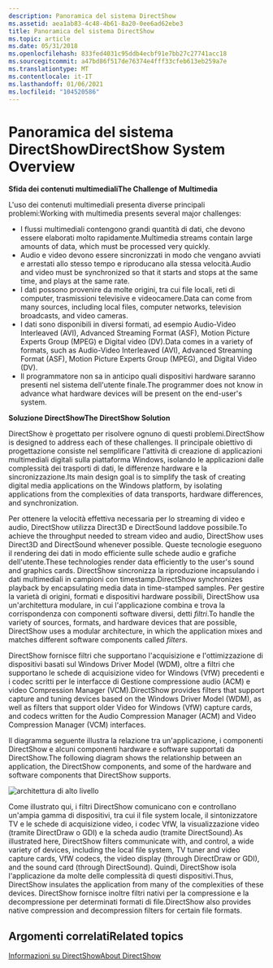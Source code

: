 ```yaml
---
description: Panoramica del sistema DirectShow
ms.assetid: aea1ab83-4c48-4b61-8a20-0ee6ad62ebe3
title: Panoramica del sistema DirectShow
ms.topic: article
ms.date: 05/31/2018
ms.openlocfilehash: 833fed4031c95ddb4ecbf91e7bb27c27741acc18
ms.sourcegitcommit: a47bd86f517de76374e4fff33cfeb613eb259a7e
ms.translationtype: MT
ms.contentlocale: it-IT
ms.lasthandoff: 01/06/2021
ms.locfileid: "104520586"
---
```

# <a name="directshow-system-overview"></a><span data-ttu-id="35d7d-103">Panoramica del sistema DirectShow</span><span class="sxs-lookup"><span data-stu-id="35d7d-103">DirectShow System Overview</span></span>

<span data-ttu-id="35d7d-104">**Sfida dei contenuti multimediali**</span><span class="sxs-lookup"><span data-stu-id="35d7d-104">**The Challenge of Multimedia**</span></span>

<span data-ttu-id="35d7d-105">L'uso dei contenuti multimediali presenta diverse principali problemi:</span><span class="sxs-lookup"><span data-stu-id="35d7d-105">Working with multimedia presents several major challenges:</span></span>

-   <span data-ttu-id="35d7d-106">I flussi multimediali contengono grandi quantità di dati, che devono essere elaborati molto rapidamente.</span><span class="sxs-lookup"><span data-stu-id="35d7d-106">Multimedia streams contain large amounts of data, which must be processed very quickly.</span></span>
-   <span data-ttu-id="35d7d-107">Audio e video devono essere sincronizzati in modo che vengano avviati e arrestati allo stesso tempo e riproducano alla stessa velocità.</span><span class="sxs-lookup"><span data-stu-id="35d7d-107">Audio and video must be synchronized so that it starts and stops at the same time, and plays at the same rate.</span></span>
-   <span data-ttu-id="35d7d-108">I dati possono provenire da molte origini, tra cui file locali, reti di computer, trasmissioni televisive e videocamere.</span><span class="sxs-lookup"><span data-stu-id="35d7d-108">Data can come from many sources, including local files, computer networks, television broadcasts, and video cameras.</span></span>
-   <span data-ttu-id="35d7d-109">I dati sono disponibili in diversi formati, ad esempio Audio-Video Interleaved (AVI), Advanced Streaming Format (ASF), Motion Picture Experts Group (MPEG) e Digital video (DV).</span><span class="sxs-lookup"><span data-stu-id="35d7d-109">Data comes in a variety of formats, such as Audio-Video Interleaved (AVI), Advanced Streaming Format (ASF), Motion Picture Experts Group (MPEG), and Digital Video (DV).</span></span>
-   <span data-ttu-id="35d7d-110">Il programmatore non sa in anticipo quali dispositivi hardware saranno presenti nel sistema dell'utente finale.</span><span class="sxs-lookup"><span data-stu-id="35d7d-110">The programmer does not know in advance what hardware devices will be present on the end-user's system.</span></span>

<span data-ttu-id="35d7d-111">**Soluzione DirectShow**</span><span class="sxs-lookup"><span data-stu-id="35d7d-111">**The DirectShow Solution**</span></span>

<span data-ttu-id="35d7d-112">DirectShow è progettato per risolvere ognuno di questi problemi.</span><span class="sxs-lookup"><span data-stu-id="35d7d-112">DirectShow is designed to address each of these challenges.</span></span> <span data-ttu-id="35d7d-113">Il principale obiettivo di progettazione consiste nel semplificare l'attività di creazione di applicazioni multimediali digitali sulla piattaforma Windows, isolando le applicazioni dalle complessità dei trasporti di dati, le differenze hardware e la sincronizzazione.</span><span class="sxs-lookup"><span data-stu-id="35d7d-113">Its main design goal is to simplify the task of creating digital media applications on the Windows platform, by isolating applications from the complexities of data transports, hardware differences, and synchronization.</span></span>

<span data-ttu-id="35d7d-114">Per ottenere la velocità effettiva necessaria per lo streaming di video e audio, DirectShow utilizza Direct3D e DirectSound laddove possibile.</span><span class="sxs-lookup"><span data-stu-id="35d7d-114">To achieve the throughput needed to stream video and audio, DirectShow uses Direct3D and DirectSound whenever possible.</span></span> <span data-ttu-id="35d7d-115">Queste tecnologie eseguono il rendering dei dati in modo efficiente sulle schede audio e grafiche dell'utente.</span><span class="sxs-lookup"><span data-stu-id="35d7d-115">These technologies render data efficiently to the user's sound and graphics cards.</span></span> <span data-ttu-id="35d7d-116">DirectShow sincronizza la riproduzione incapsulando i dati multimediali in campioni con timestamp.</span><span class="sxs-lookup"><span data-stu-id="35d7d-116">DirectShow synchronizes playback by encapsulating media data in time-stamped samples.</span></span> <span data-ttu-id="35d7d-117">Per gestire la varietà di origini, formati e dispositivi hardware possibili, DirectShow usa un'architettura modulare, in cui l'applicazione combina e trova la corrispondenza con componenti software diversi, detti *filtri*.</span><span class="sxs-lookup"><span data-stu-id="35d7d-117">To handle the variety of sources, formats, and hardware devices that are possible, DirectShow uses a modular architecture, in which the application mixes and matches different software components called *filters*.</span></span>

<span data-ttu-id="35d7d-118">DirectShow fornisce filtri che supportano l'acquisizione e l'ottimizzazione di dispositivi basati sul Windows Driver Model (WDM), oltre a filtri che supportano le schede di acquisizione video for Windows (VfW) precedenti e i codec scritti per le interfacce di Gestione compressione audio (ACM) e video Compression Manager (VCM).</span><span class="sxs-lookup"><span data-stu-id="35d7d-118">DirectShow provides filters that support capture and tuning devices based on the Windows Driver Model (WDM), as well as filters that support older Video for Windows (VfW) capture cards, and codecs written for the Audio Compression Manager (ACM) and Video Compression Manager (VCM) interfaces.</span></span>

<span data-ttu-id="35d7d-119">Il diagramma seguente illustra la relazione tra un'applicazione, i componenti DirectShow e alcuni componenti hardware e software supportati da DirectShow.</span><span class="sxs-lookup"><span data-stu-id="35d7d-119">The following diagram shows the relationship between an application, the DirectShow components, and some of the hardware and software components that DirectShow supports.</span></span>

![architettura di alto livello](images/arch-oview2.png)

<span data-ttu-id="35d7d-121">Come illustrato qui, i filtri DirectShow comunicano con e controllano un'ampia gamma di dispositivi, tra cui il file system locale, il sintonizzatore TV e le schede di acquisizione video, i codec VfW, la visualizzazione video (tramite DirectDraw o GDI) e la scheda audio (tramite DirectSound).</span><span class="sxs-lookup"><span data-stu-id="35d7d-121">As illustrated here, DirectShow filters communicate with, and control, a wide variety of devices, including the local file system, TV tuner and video capture cards, VfW codecs, the video display (through DirectDraw or GDI), and the sound card (through DirectSound).</span></span> <span data-ttu-id="35d7d-122">Quindi, DirectShow isola l'applicazione da molte delle complessità di questi dispositivi.</span><span class="sxs-lookup"><span data-stu-id="35d7d-122">Thus, DirectShow insulates the application from many of the complexities of these devices.</span></span> <span data-ttu-id="35d7d-123">DirectShow fornisce inoltre filtri nativi per la compressione e la decompressione per determinati formati di file.</span><span class="sxs-lookup"><span data-stu-id="35d7d-123">DirectShow also provides native compression and decompression filters for certain file formats.</span></span>

## <a name="related-topics"></a><span data-ttu-id="35d7d-124">Argomenti correlati</span><span class="sxs-lookup"><span data-stu-id="35d7d-124">Related topics</span></span>

<dl> <dt>

[<span data-ttu-id="35d7d-125">Informazioni su DirectShow</span><span class="sxs-lookup"><span data-stu-id="35d7d-125">About DirectShow</span></span>](about-directshow.md)
</dt> </dl>

 

 



